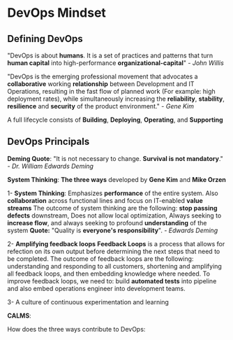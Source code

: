# DevOps Mindset

## Defining DevOps
"DevOps is about __humans__. It is a set of practices and patterns that turn __human capital__ into high-performance __organizational-capital__" - _John Willis_

"DevOps is the emerging professional movement that advocates a __collaborative__ working __relationship__ between Development and IT Operations, resulting in the fast flow of planned work (For example: high deployment rates), while simultaneously increasing the __reliability__, __stability__, __resilience__ and __security__ of the product environment." - _Gene Kim_

A full lifecycle consists of __Building__, __Deploying__, __Operating__, and __Supporting__

## DevOps Principals 
__Deming Quote__: "It is not necessary to change. __Survival is not mandatory__." _- Dr. William Edwards Deming_

__System Thinking__: __The three ways__ developed by __Gene Kim__ and __Mike Orzen__

1- __System Thinking__: Emphasizes __performance__ of the entire system. Also __collaboration__ across functional lines and focus on IT-enabled __value streams__
The outcome of system thinking are the following: __stop passing defects__ downstream, Does not allow local optimization, Always seeking to __increase flow__, and always seeking to profound __understanding__ of the system
__Quote:__ "Quality is __everyone's responsibility__". _- Edwards Deming_

2- __Amplifying feedback loops__
__Feedback Loops__ is a process that allows for refection on its own output before determining the next steps that need to be completed.
The outcome of feedback loops are the following: understanding and responding to all customers, shortening and amplifying all feedback loops, and then embedding knowledge where needed.
To improve feedback loops, we need to: build __automated tests__ into pipeline and also embed operations engineer into development teams.


3- A culture of continuous experimentation and learning

__CALMS__:

How does the three ways contribute to DevOps:
